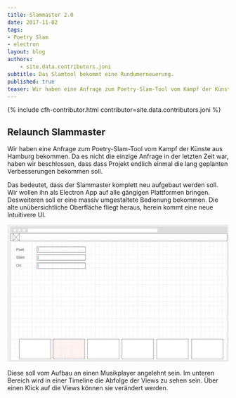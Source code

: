 ```yaml
---
title: Slammaster 2.0
date: 2017-11-02
tags: 
- Poetry Slam
- electron
layout: blog
authors: 
    - site.data.contributors.joni
subtitle: Das Slamtool bekommt eine Rundumerneuerung.
published: true
teaser: Wir haben eine Anfrage zum Poetry-Slam-Tool vom Kampf der Künste aus Hamburg bekommen. Da es nicht die einzige Anfrage in der letzten Zeit war, haben wir beschlossen, dass dass Projekt endlich einmal die lang geplanten Verbesserungen bekommen soll. Das bedeutet, dass der Slammaster komplett neu aufgebaut werden soll. Wir wollen ihn als Electron App auf alle gängigen Plattformen bringen. Desweiteren soll er eine massiv umgestaltete Bedienung bekommen. Die alte unübersichtliche Oberfläche fliegt heraus, herein kommt eine neue Intuitivere UI.
---
```


{% include cfh-contributor.html contributor=site.data.contributors.joni %}

## Relaunch Slammaster

Wir haben eine Anfrage zum Poetry-Slam-Tool vom Kampf der Künste aus Hamburg bekommen.
Da es nicht die einzige Anfrage in der letzten Zeit war, haben wir beschlossen, 
dass dass Projekt endlich einmal die lang geplanten Verbesserungen bekommen soll.

Das bedeutet, dass der Slammaster komplett neu aufgebaut werden soll. Wir wollen ihn als Electron App
auf alle gängigen Plattformen bringen. Desweiteren soll er eine massiv umgestaltete Bedienung bekommen. 
Die alte unübersichtliche Oberfläche fliegt heraus, herein kommt eine neue Intuitivere UI. 


![Wireframe neue UI](/uploads/b6b5c247-bdf4-4b87-b26a-5192b949cb77.png "Wireframe neue UI")

Diese soll vom Aufbau an einen Musikplayer angelehnt sein.
Im unteren Bereich wird in einer Timeline die Abfolge der Views zu sehen sein. 
Über einen Klick auf die Views können sie verändert werden.